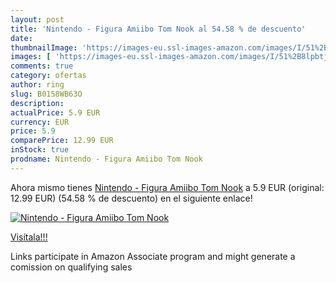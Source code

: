 ```yaml
---
layout: post
title: 'Nintendo - Figura Amiibo Tom Nook al 54.58 % de descuento'
date: 
thumbnailImage: 'https://images-eu.ssl-images-amazon.com/images/I/51%2B8lpbtjLL._SL200_.jpg'
images: [ 'https://images-eu.ssl-images-amazon.com/images/I/51%2B8lpbtjLL._SL200_.jpg' ]
comments: true
category: ofertas
author: ring
slug: B0158WB63O
description:
actualPrice: 5.9 EUR
currency: EUR
price: 5.9
comparePrice: 12.99 EUR
inStock: true
prodname: Nintendo - Figura Amiibo Tom Nook
---
```


Ahora mismo tienes [Nintendo - Figura Amiibo Tom Nook](https://www.amazon.es/dp/B0158WB63O/?tag=tolees-21) a 5.9 EUR (original: 12.99 EUR) (54.58 %  de descuento) en el siguiente enlace!

[![Nintendo - Figura Amiibo Tom Nook](https://images-eu.ssl-images-amazon.com/images/I/51%2B8lpbtjLL._SL200_.jpg)](https://www.amazon.es/dp/B0158WB63O/?tag=tolees-21)

[Visítala!!!](https://www.amazon.es/dp/B0158WB63O/?tag=tolees-21)

Links participate in Amazon Associate program and might generate a comission on qualifying sales
